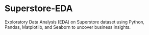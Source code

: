 # Superstore-EDA
 Exploratory Data Analysis (EDA) on Superstore dataset using Python, Pandas, Matplotlib, and Seaborn to uncover business insights.
